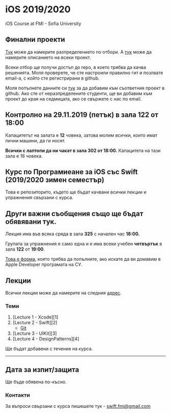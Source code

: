# iOS 2019/2020
iOS Course at FMI - Sofia University

## Финални проекти

[Тук](projects/teams.md) може да намерите разпределението по отбори. А [тук](projects) може да намерите описанието на всеки проект.

Всеки отбор ще получи достъп до repo, в което трябва да качва решенията. Моля проверете, че сте настроили правилно гит и позлвате email-а, с който сте регистрирани в github.

Моля попълнете данните си [тук](https://forms.gle/SN3XVZfX27HPc4NN8) за да добавим към съответния проект в github. Ако сте от неразпределените студенти, ще ви добавим към проект до края на седмицата, ако се свържете с нас по email.


## Контролно на 29.11.2019 (петък) в зала 122 от 18:00
Капацитетът на залата е __12__ човека, затова молим всички, които имат лични машини, да ги носят.

__Всички с лаптопи да ни чакат в зала 302 от 18:00.__ Капацитета на тази зала е 18 човека. 

## Курс по Програмиеане за iOS със Swift (2019/2020 зимен семестър)
Това е репозиторито, където ще бъдат качвани всички лекции и упражнения свързани с курса.

## Други важни съобщения също ще бъдат обявявани тук.

Лекция има във всяка сряда в зала __325__ с начален час __18:00.__

Групата за упражнения е само една и е има всеки учебен __четвъртък__ в зала __122__ от __19:00__.

[Това е форма](https://forms.gle/j3BrZCU2GPdjvjKTA), която трябва да попълните, ако искате да ви домавим в Apple Developer програмата на СУ.

## Лекции

Всички лекции може да намерите на следния [адрес](lectures/).

### Теми
1. [Lecture 1 - Xcode][1]
1. [Lecture 2 - Swift][2]
    * [Git](lectures/Git.md)
1. [Lecture 3 - UIKit][3]
1. [Lecture 4 - DesignPatterns][4]

Ще бъдат добавени с течение на курса.


---

## Дата за изпит/защита

Ще бъде обявена по-късно.


### Контакти

За въпроси свързани с курса пишешете тук - swift.fmi@gmail.com
